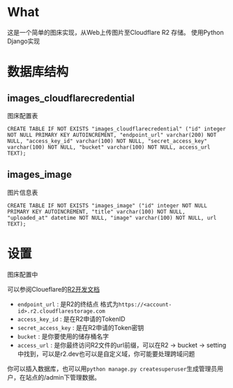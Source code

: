 # What
这是一个简单的图床实现，从Web上传图片至Cloudflare R2 存储。
使用Python Django实现

# 数据库结构
## images_cloudflarecredential
图床配置表
```sqlite
CREATE TABLE IF NOT EXISTS "images_cloudflarecredential" ("id" integer NOT NULL PRIMARY KEY AUTOINCREMENT, "endpoint_url" varchar(200) NOT NULL, "access_key_id" varchar(100) NOT NULL, "secret_access_key" varchar(100) NOT NULL, "bucket" varchar(100) NOT NULL, access_url TEXT);
```

## images_image
图片信息表
```
CREATE TABLE IF NOT EXISTS "images_image" ("id" integer NOT NULL PRIMARY KEY AUTOINCREMENT, "title" varchar(100) NOT NULL, "uploaded_at" datetime NOT NULL, "image" varchar(100) NOT NULL, url  TEXT);
```
# 设置
图床配置中

可以参阅Cloueflare的[R2开发文档](https://developers.cloudflare.com/r2)
- `endpoint_url` : 是R2的终结点 格式为`https://<account-id>.r2.cloudflarestorage.com`
- `access_key_id` : 是在R2申请的TokenID
- `secret_access_key` : 是在R2申请的Token密钥
- `bucket` : 是你要使用的储存桶名字
- `access_url` : 是你最终访问R2文件的url前缀，可以在R2 -> bucket -> setting 中找到，可以是r2.dev也可以是自定义域，你可能要处理跨域问题

你可以插入数据库，也可以用`python manage.py createsuperuser`生成管理员用户，在站点的/admin下管理数据。